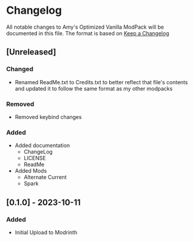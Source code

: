 # Changelog

All notable changes to Amy's Optimized Vanilla ModPack will be documented in this file. The format is based on [Keep a Changelog](https://keepachangelog.com/en/1.1.0/)

## [Unreleased] 

### Changed

  - Renamed ReadMe.txt to Credits.txt to better reflect that file's contents and updated it to follow the same format as my other modpacks

### Removed

  - Removed keybind changes

### Added

  - Added documentation
    * ChangeLog
    * LICENSE
    * ReadMe
  - Added Mods
    * Alternate Current
    * Spark

## [0.1.0] - 2023-10-11

### Added

- Initial Upload to Modrinth